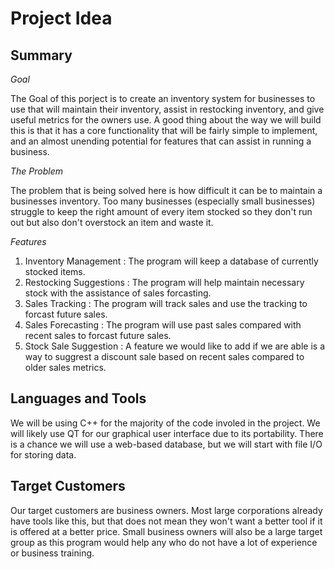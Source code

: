 # Project Idea
## Summary
*Goal*

The Goal of this porject is to create an inventory system for businesses to use that will maintain their inventory, assist in restocking inventory, and give useful metrics for the owners use. A good thing about the way we will build this is that it has a core functionality that will be fairly simple to implement, and an almost unending potential for features that can assist in running a business.

*The* *Problem*

The problem that is being solved here is how difficult it can be to maintain a businesses inventory. Too many businesses (especially small businesses) struggle to keep the right amount of every item stocked so they don't run out but also don't overstock an item and waste it.

*Features*

1. Inventory Management   : The program will keep a database of currently stocked items.
2. Restocking Suggestions : The program will help maintain necessary stock with the assistance of sales forcasting.
3. Sales Tracking         : The program will track sales and use the tracking to forcast future sales.
4. Sales Forecasting      : The program will use past sales compared with recent sales to forcast future sales.
5. Stock Sale Suggestion  : A feature we would like to add if we are able is a way to suggrest a discount sale based on recent sales compared to older sales metrics.

## Languages and Tools

We will be using C++ for the majority of the code involed in the project. We will likely use QT for our graphical user interface due to its portability. There is a chance we will use a web-based database, but we will start with file I/O for storing data.

## Target Customers

Our target customers are business owners.  Most large corporations already have tools like this, but that does not mean they won't want a better tool if it is offered at a better price. Small business owners will also be a large target group as this program would help any who do not have a lot of experience or business training.
